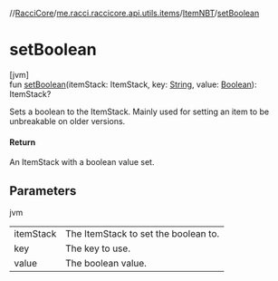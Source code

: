//[RacciCore](../../../index.md)/[me.racci.raccicore.api.utils.items](../index.md)/[ItemNBT](index.md)/[setBoolean](set-boolean.md)

# setBoolean

[jvm]\
fun [setBoolean](set-boolean.md)(itemStack: ItemStack, key: [String](https://kotlinlang.org/api/latest/jvm/stdlib/kotlin/-string/index.html), value: [Boolean](https://kotlinlang.org/api/latest/jvm/stdlib/kotlin/-boolean/index.html)): ItemStack?

Sets a boolean to the ItemStack. Mainly used for setting an item to be unbreakable on older versions.

#### Return

An ItemStack with a boolean value set.

## Parameters

jvm

| | |
|---|---|
| itemStack | The ItemStack to set the boolean to. |
| key | The key to use. |
| value | The boolean value. |
